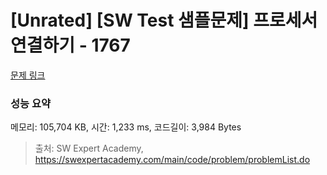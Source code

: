# [Unrated] [SW Test 샘플문제] 프로세서 연결하기 - 1767 

[문제 링크](https://swexpertacademy.com/main/code/problem/problemDetail.do?contestProbId=AV4suNtaXFEDFAUf) 

### 성능 요약

메모리: 105,704 KB, 시간: 1,233 ms, 코드길이: 3,984 Bytes



> 출처: SW Expert Academy, https://swexpertacademy.com/main/code/problem/problemList.do